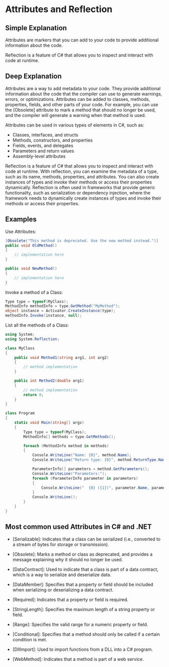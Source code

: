 # Attributes and Reflection

## Simple Explanation

Attributes are markers that you can add to your code to provide additional information about the code.

Reflection is a feature of C# that allows you to inspect and interact with code at runtime.

## Deep Explanation

Attributes are a way to add metadata to your code. They provide additional information about the code that the compiler can use to generate warnings, errors, or optimizations. Attributes can be added to classes, methods, properties, fields, and other parts of your code. For example, you can use the [Obsolete] attribute to mark a method that should no longer be used, and the compiler will generate a warning when that method is used.

Attributes can be used in various types of elements in C#, such as:

- Classes, interfaces, and structs
- Methods, constructors, and properties
- Fields, events, and delegates
- Parameters and return values
- Assembly-level attributes

Reflection is a feature of C# that allows you to inspect and interact with code at runtime. With reflection, you can examine the metadata of a type, such as its name, methods, properties, and attributes. You can also create instances of types and invoke their methods or access their properties dynamically. Reflection is often used in frameworks that provide generic functionality, such as serialization or dependency injection, where the framework needs to dynamically create instances of types and invoke their methods or access their properties.

## Examples

Use Attributes:

```C#
[Obsolete("This method is deprecated. Use the new method instead.")]
public void OldMethod()
{
    // implementation here
}

public void NewMethod()
{
    // implementation here
}
```

Invoke a method of a Class:

```C#
Type type = typeof(MyClass);
MethodInfo methodInfo = type.GetMethod("MyMethod");
object instance = Activator.CreateInstance(type);
methodInfo.Invoke(instance, null);
```

List all the methods of a Class:

```C#
using System;
using System.Reflection;

class MyClass
{
    public void Method1(string arg1, int arg2)
    {
        // method implementation
    }

    public int Method2(double arg1)
    {
        // method implementation
        return 0;
    }
}

class Program
{
    static void Main(string[] args)
    {
        Type type = typeof(MyClass);
        MethodInfo[] methods = type.GetMethods();

        foreach (MethodInfo method in methods)
        {
            Console.WriteLine("Name: {0}", method.Name);
            Console.WriteLine("Return type: {0}", method.ReturnType.Name);

            ParameterInfo[] parameters = method.GetParameters();
            Console.WriteLine("Parameters:");
            foreach (ParameterInfo parameter in parameters)
            {
                Console.WriteLine("  {0} ({1})", parameter.Name, parameter.ParameterType.Name);
            }
            Console.WriteLine();
        }
    }
}
```

## Most common used Attributes in C# and .NET

- [Serializable]: Indicates that a class can be serialized (i.e., converted to a stream of bytes for storage or transmission).

- [Obsolete]: Marks a method or class as deprecated, and provides a message explaining why it should no longer be used.

- [DataContract]: Used to indicate that a class is part of a data contract, which is a way to serialize and deserialize data.

- [DataMember]: Specifies that a property or field should be included when serializing or deserializing a data contract.

- [Required]: Indicates that a property or field is required.

- [StringLength]: Specifies the maximum length of a string property or field.

- [Range]: Specifies the valid range for a numeric property or field.

- [Conditional]: Specifies that a method should only be called if a certain condition is met.

- [DllImport]: Used to import functions from a DLL into a C# program.

- [WebMethod]: Indicates that a method is part of a web service.